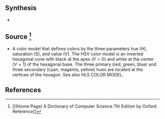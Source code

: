 ## Synthesis
- 
## Source [^1]
- A color model that defines colors by the three parameters hue $(\mathrm{H})$, saturation (S), and value (V). The HSV color model is an inverted hexagonal cone with black at the apex $(V=0)$ and white at the center $(V=1)$ of the hexagonal base. The three primary (red, green, blue) and three secondary (cyan, magenta, yellow) hues are located at the vertices of the hexagon. See also HLS COLOR MODEL.
## References

[^1]: [[(Home Page) A Dictionary of Computer Science 7th Edition by Oxford Reference]]